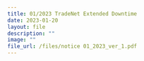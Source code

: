 ```yaml
---
title: 01/2023 TradeNet Extended Downtime
date: 2023-01-20
layout: file
description: ""
image: ""
file_url: /files/notice 01_2023_ver_1.pdf
---
```

